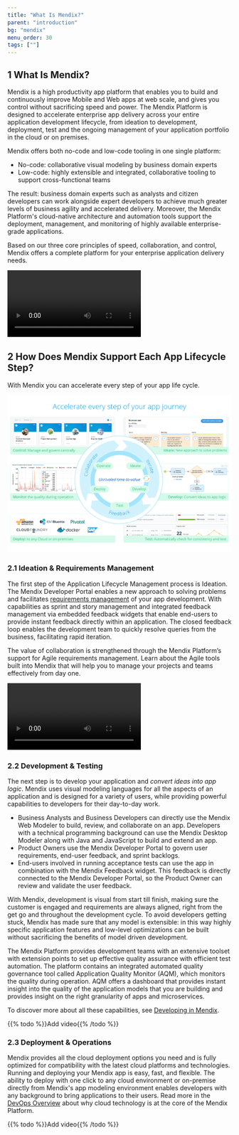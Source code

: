 ```yaml
---
title: "What Is Mendix?"
parent: "introduction"
bg: "mendix"
menu_order: 30
tags: [""]
---
```


## 1 What Is Mendix?

Mendix is a high productivity app platform that enables you to build and continuously improve Mobile and Web apps at web scale, and gives you control without sacrificing speed and power. The Mendix Platform is designed to accelerate enterprise app delivery across your entire application development lifecycle, from ideation to development, deployment, test and the ongoing management of your application portfolio in the cloud or on premises.

Mendix offers both no-code and low-code tooling in one single platform:

* No-code: collaborative visual modeling by business domain experts
* Low-code: highly extensible and integrated, collaborative tooling to support cross-functional teams

The result: business domain experts such as analysts and citizen developers can work alongside expert developers to achieve much greater levels of business agility and accelerated delivery. Moreover, the Mendix Platform's cloud-native architecture and automation tools support the deployment, management, and monitoring of highly available enterprise-grade applications.

Based on our three core principles of speed, collaboration, and control, Mendix offers a complete platform for your enterprise application delivery needs.

<video controls src="attachments/Bring-Business-Knowledge-Into-the-App-Development-Process.mp4">VIDEO</video>

## 2 How Does Mendix Support Each App Lifecycle Step?

With Mendix you can accelerate every step of your app life cycle.

![](attachments/accelerate-app-journey.png)

### 2.1 Ideation & Requirements Management

The first step of the Application Lifecycle Management process is Ideation. The Mendix Developer Portal enables a new approach to solving problems and facilitates [requirements management](app-lifecycle/requirements-management) of your app development. With capabilities as sprint and story management and integrated feedback management via embedded feedback widgets that enable end-users to provide instant feedback directly within an application. The closed feedback loop enables the development team to quickly resolve queries from the business, facilitating rapid iteration.

The value of collaboration is strengthened through the Mendix Platform’s support for Agile requirements management. Learn about the Agile tools built into Mendix that will help you to manage your projects and teams effectively from day one.

![](attachments/Ideation-Requirements-Management.mp4)

### 2.2 Development & Testing

The next step is to develop your application and *convert ideas into app logic*. Mendix uses visual modeling languages for all the aspects of an application and is designed for a variety of users, while providing powerful capabilities to developers for their day-to-day work.

* Business Analysts and Business Developers can directly use the Mendix Web Modeler to build, review, and collaborate on an app.
Developers with a technical programming background can use the Mendix Desktop Modeler along with Java and JavaScript to build and extend an app.
* Product Owners use the Mendix Developer Portal to govern user requirements, end-user feedback, and sprint backlogs.
* End-users involved in running acceptance tests can use the app in combination with the Mendix Feedback widget. This feedback is directly connected to the Mendix Developer Portal, so the Product Owner can review and validate the user feedback.

With Mendix, development is visual from start till finish, making sure the customer is engaged and requirements are always aligned, right from the get go and throughout the development cycle. To avoid developers getting stuck, Mendix has made sure that any model is extensible: in this way highly specific application features and low-level optimizations can be built without sacrificing the benefits of model driven development.

The Mendix Platform provides development teams with an extensive toolset with extension points to set up effective quality assurance with efficient test automation. The platform contains an integrated automated quality governance tool called Application Quality Monitor (AQM), which monitors the quality during operation. AQM offers a dashboard that provides instant insight into the quality of the application models that you are building and provides insight on the right granularity of apps and microservices.

To discover more about all these capabilities, see [Developing in Mendix](app-lifecycle/developing-in-mendix).

{{% todo %}}Add video{{% /todo %}}

### 2.3 Deployment & Operations

Mendix provides all the cloud deployment options you need and is fully optimized for compatibility with the latest cloud platforms and technologies. Running and deploying your Mendix app is easy, fast, and flexible. The ability to deploy with one click to any cloud environment or on-premise directly from Mendix's app modeling environment enables developers with any background to bring applications to their users. Read more in the [DevOps Overview](app-lifecycle/devops-overview) about why cloud technology is at the core of the Mendix Platform.

{{% todo %}}Add video{{% /todo %}}
